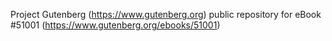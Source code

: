 Project Gutenberg (https://www.gutenberg.org) public repository for
eBook #51001 (https://www.gutenberg.org/ebooks/51001)
